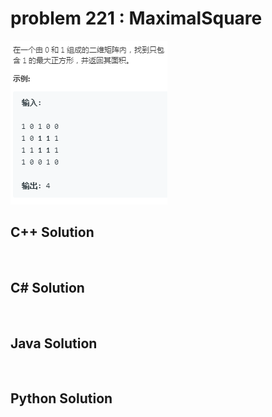 
# problem 221 : MaximalSquare

<img src="https://github.com/Peefy/PeefyLeetCode/blob/master/doc/201-300/221.MaximalSquare/problem.png"/>

## C++ Solution

```c++



```

## C# Solution

```csharp



```

## Java Solution

```java



```

## Python Solution

```python

     

```




